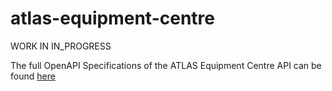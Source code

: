 # atlas-equipment-centre


WORK IN IN_PROGRESS


The full OpenAPI Specifications of the ATLAS Equipment Centre API can be found [here](https://sensorsystems.iais.fraunhofer.de/doc/?url=https://raw.githubusercontent.com/atlasH2020/atlas-equipment-centre/master/oas)  

